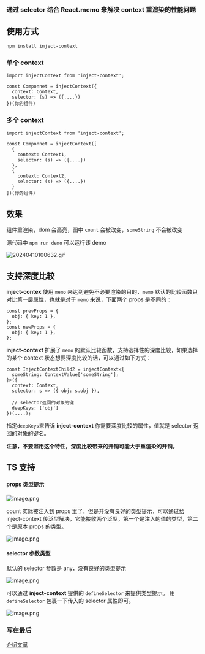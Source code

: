 ### **通过 selector 结合 React.memo 来解决 context 重渲染的性能问题**

## 使用方式

```shell
npm install inject-context
```

### 单个 context

```tsx
import injectContext from 'inject-context';

const Componnet = injectContext({
  context: Context,
  selector: (s) => ({....})
})(你的组件)
```

### 多个 context

```tsx
import injectContext from 'inject-context';

const Componnet = injectContext([
  {
    context: Context1,
    selector: (s) => ({....})
  },
  {
    context: Context2,
    selector: (s) => ({....})
  }
])(你的组件)
```

## 效果

组件重渲染，dom 会高亮，图中 `count` 会被改变，`someString` 不会被改变

源代码中 `npm run demo` 可以运行该 demo

![20240410100632.gif](https://cdn.nlark.com/yuque/0/2024/gif/8406536/1712714803261-3211f283-75a3-48d1-89da-65d37dc10bba.gif#averageHue=%23f9f9fe&clientId=ud51f2106-5b8f-4&from=paste&height=326&id=u2b67f847&originHeight=652&originWidth=1592&originalType=binary&ratio=2&rotation=0&showTitle=false&size=228359&status=done&style=none&taskId=u8ed8d7e6-a0a5-4562-b475-8da1e105d69&title=&width=796)

## 支持深度比较

**inject-contex** 使用 `memo` 来达到避免不必要渲染的目的，`memo` 默认的比较函数只对比第一层属性，也就是对于 `memo` 来说，下面两个 props 是不同的：

```tsx
const prevProps = {
  obj: { key: 1 },
};
const newProps = {
  obj: { key: 1 },
};
```

**inject-context** 扩展了 `memo` 的默认比较函数，支持选择性的深度比较，如果选择的某个 context 状态想要深度比较的话，可以通过如下方式：

```tsx
const InjectContextChild2 = injectContext<{
  someString: ContextValue['someString'];
}>({
  context: Context,
  selector: s => ({ obj: s.obj }),

  // selector返回的对象的键
  deepKeys: ['obj']
})(....);
```

指定`deepKeys`来告诉 **inject-context** 你需要深度比较的属性，值就是 selector 返回的对象的键名。

**注意，不要滥用这个特性，深度比较带来的开销可能大于重渲染的开销。**

## TS 支持

#### props 类型提示

![image.png](https://cdn.nlark.com/yuque/0/2024/png/8406536/1712715954186-1ef8a3e4-0049-4b09-a564-177a46846a67.png#averageHue=%2320201f&clientId=u3c866676-172b-4&from=paste&height=136&id=u542129e3&originHeight=272&originWidth=700&originalType=binary&ratio=2&rotation=0&showTitle=false&size=48736&status=done&style=none&taskId=u6bbcef87-c7e6-4fbd-ba63-880218da9f0&title=&width=350)

count 实际被注入到 props 里了，但是并没有良好的类型提示，可以通过给 inject-context 传泛型解决，它能接收两个泛型，第一个是注入的值的类型，第二个是原本 props 的类型。

![image.png](https://cdn.nlark.com/yuque/0/2024/png/8406536/1712716255130-d4bcc7e7-d0a3-4c80-b940-2b908eea85e1.png#averageHue=%23201f1f&clientId=u3c866676-172b-4&from=paste&height=306&id=u89d529ab&originHeight=612&originWidth=1542&originalType=binary&ratio=2&rotation=0&showTitle=false&size=128044&status=done&style=none&taskId=u28faf9fe-98f8-4fa8-949c-7e951a719ab&title=&width=771)

#### selector 参数类型

默认的 selector 参数是 any，没有良好的类型提示

![image.png](https://cdn.nlark.com/yuque/0/2024/png/8406536/1712716481791-17e48c21-f6f7-474b-a0dd-e2f4080506d1.png#averageHue=%23212120&clientId=u3c866676-172b-4&from=paste&height=144&id=ude480040&originHeight=288&originWidth=1036&originalType=binary&ratio=2&rotation=0&showTitle=false&size=58706&status=done&style=none&taskId=u9d714e9e-a3ba-4cfe-a566-b88f37eb622&title=&width=518)

可以通过 **inject-context** 提供的 `defineSelector` 来提供类型提示。
用 `defineSelector` 包裹一下传入的 selector 属性即可。

![image.png](https://cdn.nlark.com/yuque/0/2024/png/8406536/1712716630227-b21c2a9d-fb95-4402-8364-ee600c94e318.png#averageHue=%2320201f&clientId=u3c866676-172b-4&from=paste&height=269&id=u6469d657&originHeight=538&originWidth=1750&originalType=binary&ratio=2&rotation=0&showTitle=false&size=102980&status=done&style=none&taskId=u5228cd15-047c-4a0f-9d3e-bd6a9961418&title=&width=875)

### 写在最后

[介绍文章](https://juejin.cn/post/7355800792073519144)
